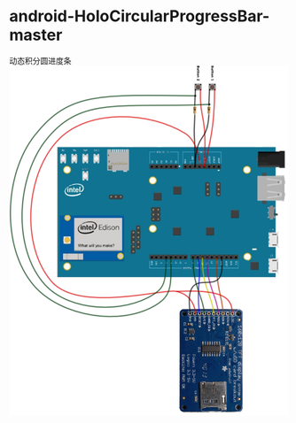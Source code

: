 # android-HoloCircularProgressBar-master
动态积分圆进度条
![image](https://github.com/18337129968/IOTDemo/blob/master/photo/sample_schematics.png)<br>
